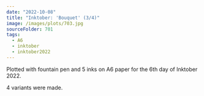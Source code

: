 ```yaml
---
date: "2022-10-08"
title: "Inktober: 'Bouquet' (3/4)"
image: /images/plots/703.jpg
sourceFolder: 701
tags:
  - A6
  - inktober
  - inktober2022
---
```


Plotted with fountain pen and 5 inks on A6 paper for the 6th day of Inktober 2022.

4 variants were made.
